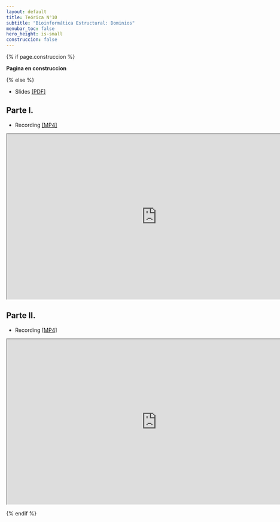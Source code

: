 ```yaml
---
layout: default
title: Teórica N°10
subtitle: "Bioinformática Estructural: Dominios"
menubar_toc: false
hero_height: is-small
construccion: false
---
```


{% if page.construccion %}

**Pagina en construccion**

{% else %}

- Slides [[PDF]](https://drive.google.com/file/d/1mCAsFrEe5sEtuRRr2ypnX_3VVpg7S7zA/view?usp=sharing)

## Parte I.

- Recording [[MP4]](https://drive.google.com/file/d/1i-8mXFkXp3Iw_Ri3LUulqkIO2SZFh_FW/view?usp=sharing)

<iframe src="https://drive.google.com/file/d/1i-8mXFkXp3Iw_Ri3LUulqkIO2SZFh_FW/preview" width="800" height="440"></iframe>

## Parte II.

- Recording [[MP4]](https://drive.google.com/file/d/1tsn8a0jxSpafv3hM6ttKZL0heM2VlbZd/view?usp=sharing)

<iframe src="https://drive.google.com/file/d/1tsn8a0jxSpafv3hM6ttKZL0heM2VlbZd/preview" width="800" height="440"></iframe>

{% endif %}